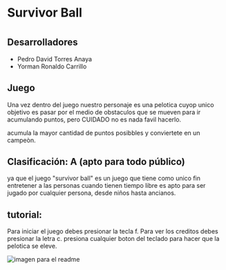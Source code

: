 # Survivor Ball
# 
## Desarrolladores
- Pedro David Torres Anaya
- Yorman Ronaldo Carrillo
## Juego
Una vez dentro del juego nuestro personaje es una pelotica cuyop unico objetivo es pasar por el medio de obstaculos que se mueven para ir acumulando puntos, pero CUIDADO no es nada favil hacerlo.

acumula la mayor cantidad de puntos posibbles y conviertete en un campeòn.

## Clasificación: A (apto para todo público)
ya que el juego "survivor ball" es un juego que tiene como unico fin entretener a las personas cuando tienen tiempo libre es apto para ser jugado por cualquier persona, desde niños hasta ancianos.


## tutorial:
Para iniciar el juego debes presionar la tecla f. 
Para ver los creditos debes presionar la letra c.
presiona cualquier boton del teclado para hacer que la pelotica se eleve.





![imagen para el readme](https://user-images.githubusercontent.com/75033852/108211518-c25de380-70fa-11eb-9b77-152ba298128c.png)
